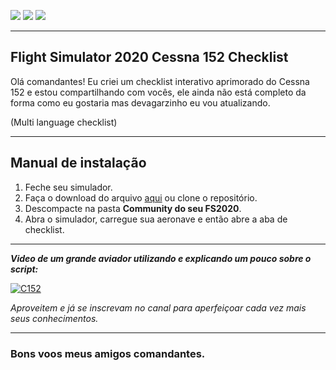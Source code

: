 ![](https://img.shields.io/github/license/fcamargo10/checklist-c152-fc?style=plastic) ![](https://img.shields.io/github/repo-size/fcamargo10/checklist-c152-fc?style=plastic) ![](https://img.shields.io/github/last-commit/fcamargo10/checklist-c152-fc?style=plastic)
_____________
## Flight Simulator 2020 Cessna 152 Checklist

Olá comandantes!
Eu criei um checklist interativo aprimorado do Cessna 152 e estou compartilhando com vocês, ele ainda não está completo da forma como eu gostaria mas devagarzinho eu vou atualizando.

(Multi language checklist)
________________

## Manual de instalação

 1. Feche seu simulador.
 2. Faça o download do arquivo [aqui](https://github.com/fcamargo10/checklist-c152-fc/releases) ou clone o repositório.
 3. Descompacte na pasta **Community do seu FS2020**. 
 4. Abra o simulador, carregue sua aeronave e então abre a aba de checklist.
 
___________
 ***Video de um grande aviador utilizando e explicando um pouco sobre o script:***

 [![C152](https://img.youtube.com/vi/_GKFDYYvy3U/0.jpg)](https://www.youtube.com/watch?v=_GKFDYYvy3U)
 

*Aproveitem e já se inscrevam no canal para aperfeiçoar cada vez mais seus conhecimentos.*

___________
### Bons voos meus amigos comandantes.
